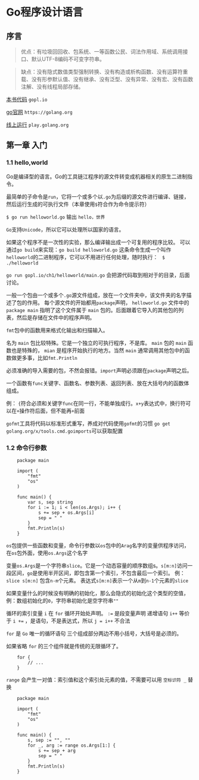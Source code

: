 # Go程序设计语言

## 序言
> 优点：有垃圾回回收、包系统、一等函数公民、词法作用域、系统调用接口、默认UTF-8编码不可变字符串。

> 缺点：没有隐式数值类型强制转换、没有构造或析构函数、没有运算符重载、没有形参默认值、没有继承、没有泛型、没有异常、没有宏、没有函数注解、没有线程局部存储。

[本书代码](https://www.gopl.io/) `gopl.io`

[go官网](https://golang.org)  `https://golang.org`

[线上运行](https://play.golang.org/) `play.golang.org`

## 第一章 入门


### 1.1 hello,world
Go是编译型的语言。Go的工具链江程序的源文件转变成机器相关的原生二进制指令。

最简单的子命令是`run`，它将一个或多个以`.go`为后缀的源文件进行编译、链接，然后运行生成的可执行文件（本章使用`$`符合作为命令提示符）

` $ go run helloworld.go ` 输出 `hello，世界`

`Go`支持`Unicode`，所以它可以处理所以国家的语言。

如果这个程序不是一次性的实验，那么编译输出成一个可复用的程序比较。
可以通过`go build`来实现：` go build helloworld.go `
这条命令生成一个叫作`helloworld`的二进制程序，它可以不用进行任何处理，随时执行： ` $ ./helloworld`

` go run gopl.io/ch1/helloworld/main.go ` 会把源代码取到相对于的目录，后面讨论。

一般一个包由一个或多个`.go`源文件组成，放在一个文件夹中，该文件夹的名字描述了包的作用。
每个源文件的开始都用`package`声明， `helloworld.go` 文件中的 `package main` 指明了这个文件属于 `main` 包的。后面跟着它导入的其他包的列表，然后是存储在文件中的程序声明。

`fmt`包中的函数用来格式化输出和扫描输入。

名为 `main` 包比较特殊。它是一个独立的可执行程序，不是库。 `main` 包的 `main` 函数也是特殊的， `mian` 是程序开始执行的地方。当然 `main` 通常调用其他包中的函数做更多事，比如`fmt.Println`

必须准确的导入需要的包，不然会报错。`import`声明必须跟在`package`声明之后。

一个函数有`func`关键字、函数名、参数列表、返回列表、放在大括号内的函数体组成。

例： `{`符合必须和关键字`func`在同一行，不能单独成行。`x+y`表达式中，换行符可以在`+`操作符后面，但不能再`+`前面

`gofmt`工具将代码以标准形式重写，养成对代码使用`gofmt`的习惯
`go get golang.org/x/tools.cmd.goimports`可以获取配置






### 1.2 命令行参数

```
    package main

    import (
        "fmt"
        "os"
    )

    func main() {
        var s, sep string
        for i := 1; i < len(os.Args); i++ {
            s += sep + os.Args[i]
            sep = " "
        }
        fmt.Println(s)
    }
```
`os`包提供一些函数和变量，命令行参数以`os`包中的`Arag`名字的变量供程序访问，在`os`包外面，使用`os.Args`这个名字

变量`os.Args`是一个字符串`slice`。它是一个动态容量的顺序数组s。`s[m:n]`访问一段区间，`go`是使用半开区间，即包含第一个索引，不包含最后一个索引。
例： `slice s[m:n]` 包含`n-m`个元素。
表达式`s[m:n]`表示一个从`m`到`n-1`个元素的`slice`

如果变量什么的时候没有明确的初始化，那么会隐式的初始化这个类型的空值，例：数组初始化的`0`，字符串初始化是空字符串`""`

循环的索引变量  ` i ` 在 ` for ` 循环开始处声明。 ` := ` 是段变量声明
递增语句 ` i++ ` 等价于 ` i += `  ，是语句，不是表达式，所以 ` j = i++ ` 不合法

` for ` 是 ` Go ` 唯一的循环语句 三个组成部分两边不用小括号，大括号是必须的。

如果省略 ` for ` 的三个组件就是传统的无限循环了。
```
    for {
        // ...
    }
```

` range ` 会产生一对值：索引值和这个索引处元素的值，不需要可以用 ` 空标识符 _ ` 替换
```
    package main
    
    import (
        "fmt"
        "os"
    )

    func main() {
        s, sep := "", ""
        for _, arg := range os.Args[1:] {
            s += sep + arg
            sep = " "
        }
        fmt.Println(s)
    }
```

